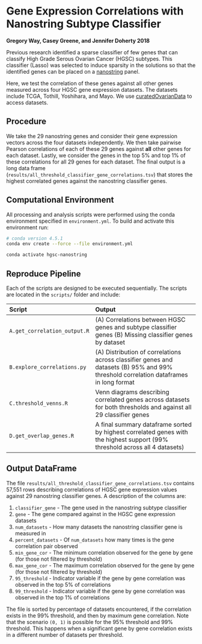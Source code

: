 # Gene Expression Correlations with Nanostring Subtype Classifier

**Gregory Way, Casey Greene, and Jennifer Doherty 2018**

Previous research identified a sparse classifier of few genes that can classify High Grade Serous Ovarian Cancer (HGSC) subtypes.
This classifier (Lasso) was selected to induce sparsity in the solutions so that the identified genes can be placed on a [nanostring](https://www.nanostring.com/) panel.

Here, we test the correlation of these genes against all other genes measured across four HGSC gene expression datasets.
The datasets include TCGA, Tothill, Yoshihara, and Mayo.
We use [curatedOvarianData](https://bioconductor.org/packages/release/data/experiment/html/curatedOvarianData.html) to access datasets.

## Procedure

We take the 29 nanostring genes and consider their gene expression vectors across the four datasets independently.
We then take pairwise Pearson correlations of each of these 29 genes against **all** other genes for each dataset.
Lastly, we consider the genes in the top 5% and top 1% of these correlations for all 29 genes for each dataset.
The final output is a long data frame (`results/all_threshold_classifier_gene_correlations.tsv`) that stores the highest correlated genes against the nanostring classifier genes.

## Computational Environment

All processing and analysis scripts were performed using the conda environment specified in `environment.yml`.
To build and activate this environment run:

```bash
# conda version 4.5.1
conda env create --force --file environment.yml

conda activate hgsc-nanostring
```

## Reproduce Pipeline

Each of the scripts are designed to be executed sequentially.
The scripts are located in the `scripts/` folder and include:

| Script | Output |
| :----- | :----- |
| `A.get_correlation_output.R` | (A) Correlations between HGSC genes and subtype classifier genes (B) Missing classifier genes by dataset |
| `B.explore_correlations.py` | (A) Distribution of correlations across classifier genes and datasets (B) 95% and 99% threshold correlation dataframes in long format |
| `C.threshold_venns.R` | Venn diagrams describing correlated genes across datasets for both thresholds and against all 29 classifier genes |
| `D.get_overlap_genes.R` | A final summary dataframe sorted by highest correlated genes with the highest support (99% threshold across all 4 datasets) |

## Output DataFrame

The file `results/all_threshold_classifier_gene_correlations.tsv` contains 57,551 rows describing correlations of HGSC gene expression values against 29 nanostring classifier genes.
A description of the columns are:

1. `classifier_gene` - The gene used in the nanostring subtype classifier
2. `gene` - The gene compared against in the HGSC gene expression datasets
3. `num_datasets` - How many datasets the nanostring classifier gene is measured in
4. `percent_datasets` - Of `num_datasets` how many times is the gene correlation pair observed
5. `min_gene_cor` - The minimum correlation observed for the gene by gene (for those not filtered by threshold)
6. `max_gene_cor` - The maximum correlation observed for the gene by gene (for those not filtered by threshold)
7. `95_threshold` - Indicator variable if the gene by gene correlation was observed in the top 5% of correlations
8. `99_threshold` - Indicator variable if the gene by gene correlation was observed in the top 1% of correlations

The file is sorted by percentage of datasets encountered, if the correlation exists in the 99% threshold, and then by maximum gene correlation.
Note that the scenario `(0, 1)` is possible for the 95% threshold and 99% threshold.
This happens when a significant gene by gene correlation exists in a different number of datasets per threshold.

